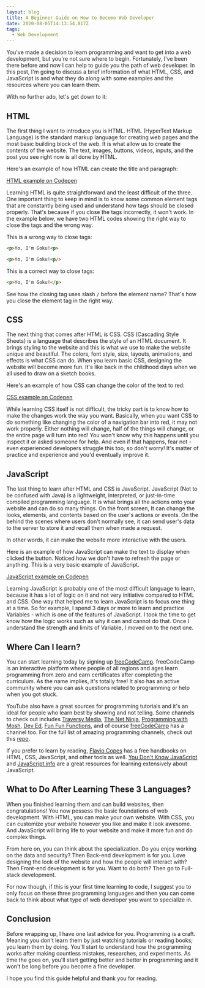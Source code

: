 ```yaml
---
layout: blog
title: A Beginner Guide on How to Become Web Developer
date: 2020-08-05T14:13:54.817Z
tags:
  - Web Development
---
```


You've made a decision to learn programming and want to get into a web development, but you're not sure where to begin. Fortunately, I've been there before and now I can help to guide you the path of web developer. In this post, I'm going to discuss a brief information of what HTML, CSS, and JavaScript is and what they do along with some examples and the resources where you can learn them.

With no further ado, let's get down to it:

## HTML

The first thing I want to introduce you is HTML. HTML (HyperText Markup Language) is the standard markup language for creating web pages and the most basic building block of the web. It is what allow us to create the contents of the website. The text, images, buttons, videos, inputs, and the post you see right now is all done by HTML.

Here's an example of how HTML can create the title and paragraph:

[HTML example on Codepen](https://codepen.io/mohammedasker/pen/GRJjEdO)

Learning HTML is quite straightforward and the least difficult of the three. One important thing to keep in mind is to know some common element tags that are constantly being used and understand how tags should be closed properly. That's because if you close the tags incorrectly, it won't work. In the example below,  we have two HTML codes showing the right way to close the tags and the wrong way.

This is a wrong way to close tags:

```html
<p>Yo, I'm Goku!<p>

<p>Yo, I'm Goku!<p/>

```

This is a correct way to close tags:

```html
<p>Yo, I'm Goku!</p>

```

See how the closing tag uses slash `/` before the element name? That's how you close the element tag in the right way.

## CSS

The next thing that comes after HTML is CSS. CSS (Cascading Style Sheets) is a language that describes the style of an HTML document. It brings styling to the website and this is what we use to make the website unique and beautiful. The colors, font style, size, layouts, animations, and effects is what CSS can do. When you learn basic CSS, designing the website will become more fun. It's like back in the childhood days when we all used to draw on a sketch books.

Here's an example of how CSS can change the color of the text to red:

[CSS example on Codepen](https://codepen.io/mohammedasker/pen/eYNdRjO)

While learning CSS itself is not difficult, the tricky part is to know how to make the changes work the way you want. Basically, when you want CSS to do something like changing the color of a navigation bar into red, it may not work properly. Either nothing will change, half of the things will change, or the entire page will turn into red! You won't know why this happens until you inspect it or asked someone for help. And even if that happens, fear not - even experienced developers struggle this too, so don't worry! It's matter of practice and experience and you'd eventually improve it.

## JavaScript

The last thing to learn after HTML and CSS is JavaScript. JavaScript (Not to be confused with Java) is a lightweight, interpreted, or just-in-time compiled programming language. It is what brings all the actions onto your website and can do so many things. On the front screen, It can change the looks, elements, and contents based on the user's actions or events. On the behind the scenes where users don't normally see, it can send user's data to the server to store it and recall them when made a request.

In other words, it can make the website more interactive with the users.

Here is an example of how JavaScript can make the text to display when clicked the button. Noticed how we don't have to refresh the page or anything. This is a very basic example of JavaScript.

[JavaScript example on Codepen](https://codepen.io/mohammedasker/pen/OJVRgbO)

Learning JavaScript is probably one of the most difficult language to learn, because it has a lot of logic on it and not very initiative compared to HTML and CSS. One way that helped me to learn JavaScript is to focus one thing at a time. So for example, I spend 3 days or more to learn and practice Variables - which is one of the features of JavaScript. I took the time to get know how the logic works such as why it can and cannot do that. Once I understand the strength and limits of Variable, I moved on to the next one.

## Where Can I learn?

You can start learning today by signing up [freeCodeCamp](https://www.freecodecamp.org/). freeCodeCamp is an interactive platform where people of all regions and ages learn programming from zero and earn certificates after completing the curriculum. As the name implies, it's totally free! It also has an active community where you can ask questions related to programming or help when you got stuck.

YouTube also have a great sources for programming tutorials and it's an ideal for people who learn best by showing and not telling. Some channels to check out includes [Traversy Media](https://www.youtube.com/user/TechGuyWeb), [The Net Ninja](https://www.youtube.com/channel/UCW5YeuERMmlnqo4oq8vwUpg), [Programming with Mosh](https://www.youtube.com/user/programmingwithmosh), [Dev Ed](https://www.youtube.com/channel/UClb90NQQcskPUGDIXsQEz5Q/), [Fun Fun Functions](https://www.youtube.com/channel/UCO1cgjhGzsSYb1rsB4bFe4Q), and of course [freeCodeCamp](https://www.youtube.com/channel/UC8butISFwT-Wl7EV0hUK0BQ) has a channel too. For the full list of amazing programming channels, check out this [repo](https://github.com/ErikCH/DevYouTubeList).

If you prefer to learn by reading, [Flavio Copes](https://flaviocopes.com/) has a free handbooks on HTML, CSS, JavaScript, and other tools as well. [You Don't Know JavaScript](https://github.com/getify/You-Dont-Know-JS) and [JavaScript.info](https://javascript.info/) are a great resources for learning extensively about JavaScript.

## What to Do After Learning These 3 Languages?

When you finished learning them and can build websites, then congratulations! You now possess the basic foundations of web development. With HTML, you can make your own website. With CSS, you can customize your website however you like and make it look awesome. And JavaScript will bring life to your website and make it more fun and do complex things.

From here on, you can think about the specialization. Do you enjoy working on the data and security? Then Back-end development is for you. Love designing the look of the website and how the people will interact with? Then Front-end development is for you. Want to do both? Then go to Full-stack development.

For now though, if this is your first time learning to code, I suggest you to only focus on these three programming languages and then you can come back to think about what type of web developer you want to specialize in.

## Conclusion

Before wrapping up, I have one last advice for you. Programming is a craft. Meaning you don't learn them by just watching tutorials or reading books; you learn them by doing. You'll start to understand how the programming works after making countless mistakes, researches, and experiments. As time the goes on, you'll start getting better and better in programming and it won't be long before you become a fine developer.

I hope you find this guide helpful and thank you for reading.
